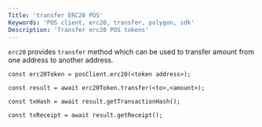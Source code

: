 ```yaml
---
Title: 'transfer ERC20 POS'
Keywords: 'POS client, erc20, transfer, polygon, sdk'
Description: 'Transfer erc20 POS tokens'
---
```


`erc20` provides `transfer` method which can be used to transfer amount from one address to another address.

```
const erc20Token = posClient.erc20(<token address>);

const result = await erc20Token.transfer(<to>,<amount>);

const txHash = await result.getTransactionHash();

const txReceipt = await result.getReceipt();

```
